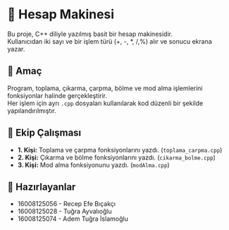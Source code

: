 # 🧮 Hesap Makinesi

Bu proje, C++ diliyle yazılmış basit bir hesap makinesidir.  
Kullanıcıdan iki sayı ve bir işlem türü (+, -, *, /,%) alır ve sonucu ekrana yazar.

## 🧩 Amaç
Program, toplama, çıkarma, çarpma, bölme ve mod alma işlemlerini fonksiyonlar halinde gerçekleştirir.  
Her işlem için ayrı `.cpp` dosyaları kullanılarak kod düzenli bir şekilde yapılandırılmıştır.

## 👥 Ekip Çalışması
- **1. Kişi:** Toplama ve çarpma fonksiyonlarını yazdı. (`toplama_carpma.cpp`)
- **2. Kişi:** Çıkarma ve bölme fonksiyonlarını yazdı. (`cikarma_bolme.cpp`)
- **3. Kişi:** Mod alma fonksiyonunu yazdı.
 (`modAlma.cpp`)

 ## 👥 Hazırlayanlar
- 16008125056 - Recep Efe Bıçakçı  
- 16008125028 - Tuğra Ayvalıoğlu
- 16008125074 - Adem Tuğra İslamoğlu

